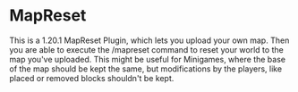 # MapReset
This is a 1.20.1 MapReset Plugin, which lets you upload your own map.
Then you are able to execute the /mapreset command to reset your world to the map you've uploaded.
This might be useful for Minigames, where the base of the map should be kept the same, but modifications by the players, like placed or removed blocks shouldn't be kept.
